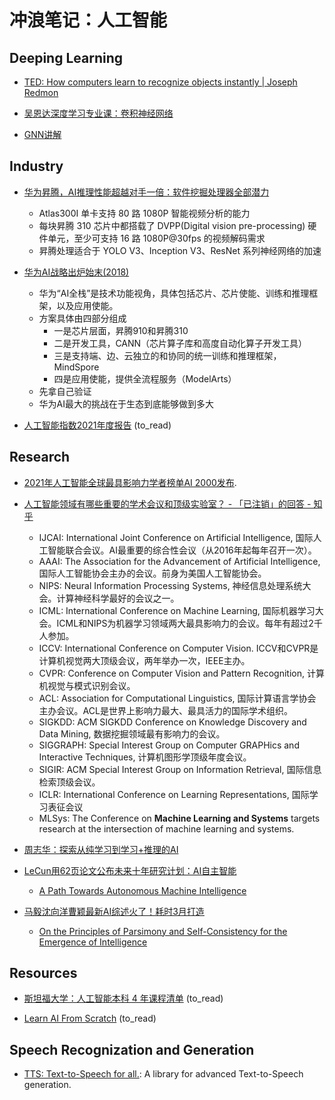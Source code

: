 # 冲浪笔记：人工智能

## Deeping Learning

- [TED: How computers learn to recognize objects instantly | Joseph Redmon][dl1]
- [吴恩达深度学习专业课：卷积神经网络][dl2]
- [GNN讲解][dl3]

  [dl1]: https://www.youtube.com/watch?v=Cgxsv1riJhI
  [dl2]: https://www.bilibili.com/video/BV1zi4y1L7NC?p=29
  [dl3]: https://www.jiqizhixin.com/articles/2021-03-28-3

## Industry

- [华为昇腾，AI推理性能超越对手一倍：软件挖掘处理器全部潜力][i1]
  - Atlas300I 单卡支持 80 路 1080P 智能视频分析的能力
  - 每块昇腾 310 芯片中都搭载了 DVPP(Digital vision pre-processing) 硬件单元，至少可支持 16 路 1080P@30fps 的视频解码需求
  - 昇腾处理适合于 YOLO V3、Inception V3、ResNet 系列神经网络的加速

- [华为AI战略出炉始末(2018)][i2]
  - 华为“AI全栈”是技术功能视角，具体包括芯片、芯片使能、训练和推理框架，以及应用使能。
  - 方案具体由四部分组成
    - 一是芯片层面，昇腾910和昇腾310
    - 二是开发工具，CANN（芯片算子库和高度自动化算子开发工具）
    - 三是支持端、边、云独立的和协同的统一训练和推理框架，MindSpore
    - 四是应用使能，提供全流程服务（ModelArts）
  - 先拿自己验证
  - 华为AI最大的挑战在于生态到底能够做到多大

- [人工智能指数2021年度报告][i3] (to_read)

  [i1]: https://www.jiqizhixin.com/articles/2020-08-14-5
  [i2]: https://www.jiqizhixin.com/articles/2018-10-31-34
  [i3]: https://aiindex.stanford.edu/wp-content/uploads/2021/04/2021-AI-Index-Report_Chinese-Edition.pdf

## Research

- [2021年人工智能全球最具影响力学者榜单AI 2000发布][re1].

- [人工智能领域有哪些重要的学术会议和顶级实验室？ - 「已注销」的回答 - 知乎][re2]
  - IJCAI: International Joint Conference on Artificial Intelligence, 国际人工智能联合会议。AI最重要的综合性会议（从2016年起每年召开一次）。
  - AAAI: The Association for the Advancement of Artificial Intelligence, 国际人工智能协会主办的会议。前身为美国人工智能协会。
  - NIPS: Neural Information Processing Systems, 神经信息处理系统大会。计算神经科学最好的会议之一。
  - ICML: International Conference on Machine Learning, 国际机器学习大会。ICML和NIPS为机器学习领域两大最具影响力的会议。每年有超过2千人参加。
  - ICCV: International Conference on Computer Vision. ICCV和CVPR是计算机视觉两大顶级会议，两年举办一次，IEEE主办。
  - CVPR: Conference on Computer Vision and Pattern Recognition, 计算机视觉与模式识别会议。
  - ACL: Association for Computational Linguistics, 国际计算语言学协会主办会议。ACL是世界上影响力最大、最具活力的国际学术组织。
  - SIGKDD: ACM SIGKDD Conference on Knowledge Discovery and Data Mining, 数据挖掘领域最有影响力的会议。
  - SIGGRAPH: Special Interest Group on Computer GRAPHics and Interactive Techniques, 计算机图形学顶级年度会议。
  - SIGIR: ACM Special Interest Group on Information Retrieval, 国际信息检索顶级会议。
  - ICLR: International Conference on Learning Representations, 国际学习表征会议
  - MLSys: The Conference on **Machine Learning and Systems** targets research at the intersection of machine learning and systems.

- [周志华：探索从纯学习到学习+推理的AI][re3]

- [LeCun用62页论文公布未来十年研究计划：AI自主智能][re4]
  - [A Path Towards Autonomous Machine Intelligence][re5]

- [马毅沈向洋曹颖最新AI综述火了！耗时3月打造][re6]
  - [On the Principles of Parsimony and Self-Consistency for the Emergence of Intelligence][re7]

  [re1]: https://www.jiqizhixin.com/articles/2021-04-08-5
  [re2]: https://www.zhihu.com/question/31617024/answer/155239477
  [re3]: https://www.jiqizhixin.com/articles/2021-11-04-2
  [re4]: https://www.qbitai.com/2022/06/35570.html
  [re5]: https://openreview.net/pdf?id=BZ5a1r-kVsf
  [re6]: https://www.qbitai.com/2022/07/36036.html
  [re7]: https://arxiv.org/pdf/2207.04630.pdf

## Resources

- [斯坦福大学：人工智能本科 4 年课程清单][rs1] (to_read)
- [Learn AI From Scratch][rs2] (to_read)

  [rs1]: https://zhuanlan.zhihu.com/p/342522102
  [rs2]: https://learnaifromscratch.github.io/

## Speech Recognization and Generation

- [TTS: Text-to-Speech for all.][s1]: A library for advanced Text-to-Speech generation.

  [s1]: https://github.com/mozilla/TTS

